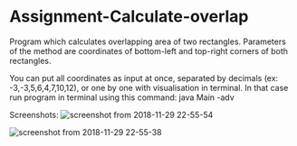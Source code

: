 # Assignment-Calculate-overlap
Program which calculates overlapping area of two rectangles.
Parameters of the method are coordinates of bottom-left and top-right corners of both rectangles.

You can put all coordinates as input at once, separated by decimals (ex: -3,-3,5,6,4,7,10,12),
or one by one with visualisation in terminal. In that case run program in terminal using this command:
  java Main -adv
  
 Screenshots:
 ![screenshot from 2018-11-29 22-55-54](https://user-images.githubusercontent.com/34944174/49254850-acd14600-f42a-11e8-942a-58a971f0602e.png)

![screenshot from 2018-11-29 22-55-38](https://user-images.githubusercontent.com/34944174/49254869-bce92580-f42a-11e8-8f6e-31f242f46a6f.png)
